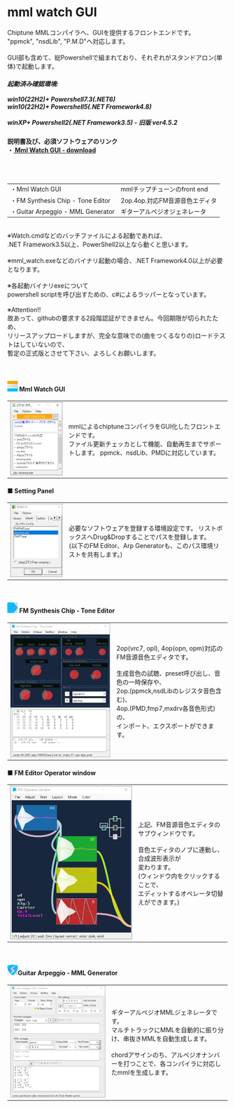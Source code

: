 <h1>mml watch GUI</h1>

Chiptune MMLコンパイラへ、GUIを提供するフロントエンドです。<br/>
"ppmck", "nsdLib", "P.M.D"へ対応します。<br/>
<br/>
GUI部も含めて、総Powershellで組まれており、それぞれがスタンドアロン(単体)で起動します。<br/>

<h5>起動済み確認環境: <br/>
 <br/>
win10(22H2)+ Powershell7.3(.NET6)<br/>
win10(22H2)+ Powershell5(.NET Framework4.8)<br/>
<br/>
winXP+ Powershell2(.NET Framework3.5) - 旧版 ver4.5.2<br/>
</h5>

<h4>
説明書及び、必須ソフトウェアのリンク <br/>
・<a href="https://eseakisakura.github.io/mml_watch_gui/"> Mml Watch GUI - download</a><br/>
</h4>
<br/>
<br/>
<table><tr><td>・Mml Watch GUI</td><td>mmlチップチューンのfront end</td>
</tr><tr><td>・FM Synthesis Chip - Tone Editor</td><td>2op.4op.対応FM音源音色エディタ</td>
</tr><tr><td>・Guitar Arpeggio - MML Generator</td><td>ギターアルペジオジェネレータ</td>
</tr></table>
<br/>
※Watch.cmdなどのバッチファイルによる起動であれば、<br/>
.NET Framework3.5以上、PowerShell2以上なら動くと思います。<br/>
<br/>
※mml_watch.exeなどのバイナリ起動の場合、.NET Framework4.0以上が必要となります。<br/>
<br/>
※各起動バイナリexeについて<br/>
powershell scriptを呼び出すための、c#によるラッパーとなっています。<br/>
<br/>
※Attention!!<br>
故あって、githubの要求する2段階認証ができません。今回期限が切られたため、<br>
リリースアップロードしますが、完全な意味での(曲をつくるなりの)ロードテストはしていないので、<br>
暫定の正式版とさせて下さい、よろしくお願いします。<br>
<br>
<br/>

<h4><img src="./image/MW_icon.png" /> Mml Watch GUI</h4>

<table><tr><td>
<img src="./image/MML_wth.png" /><br/>
</td><td>
<div>
mmlによるchiptuneコンパイラをGUI化したフロントエンドです。<br/>
ファイル更新チェッカとして機能、自動再生までサポートします。
ppmck、nsdLib、PMDに対応しています。<br/>
</div></td></tr></table>

<h4>■ Setting Panel</h4>

<table><tr><td>
<img src="./image/SETTING_w.png" /><br/>
</td><td>
<div>
必要なソフトウェアを登録する環境設定です。
リストボックスへDrug&Dropすることでパスを登録します。<br/>
(以下のFM Editor、Arp Generatorも、このパス環境リストを共有します。)<br/>
</div></td></tr></table>
<br/>
<h4><img src="./image/FE_icon.png" /> FM Synthesis Chip - Tone Editor</h4>

<table><tr><td>
<img src="./image/FM_edt.png" /><br/>
</td><td>
<div>
2op(vrc7, opl), 4op(opn, opm)対応のFM音源音色エディタです。<br/>
<br/>
生成音色の試聴、preset呼び出し、音色の一時保存や、<br/>
2op.(ppmck,nsdLibのレジスタ音色含む)、<br/>
4op.(PMD,fmp7,mxdrv各音色形式)の、<br/>
インポート、エクスポートができます。<br/>
</div></td></tr></table>

<h4>■ FM Editor Operator window</h4>

<table><tr><td>
<img src="./image/FM_4op.png" /><br/>
</td><td>
<div>
上記、FM音源音色エディタのサブウィンドウです。<br/>
<br/>
音色エディタのノブに連動し、合成波形表示が<br/>
変わります。<br/>
(ウィンドウ内をクリックすることで、<br/>
エディットするオペレータ切替えができます。)<br/>
</div></td></tr></table>
<br/>
<h4><img src="./image/AG_icon.png" />Guitar Arpeggio - MML Generator</h4>

<table><tr><td>
<img src="./image/GUITAR_arp.png" /><br/>
</td><td>
<div>
ギターアルペジオMMLジェネレータです。<br/>
マルチトラックにMMLを自動的に振り分け、串抜きMMLを自動生成します。<br/>
<br/>
chordアサインのち、アルペジオナンバーを打つことで、各コンパイラに対応したmmlを生成します。<br/>
</div></td></tr></table>
